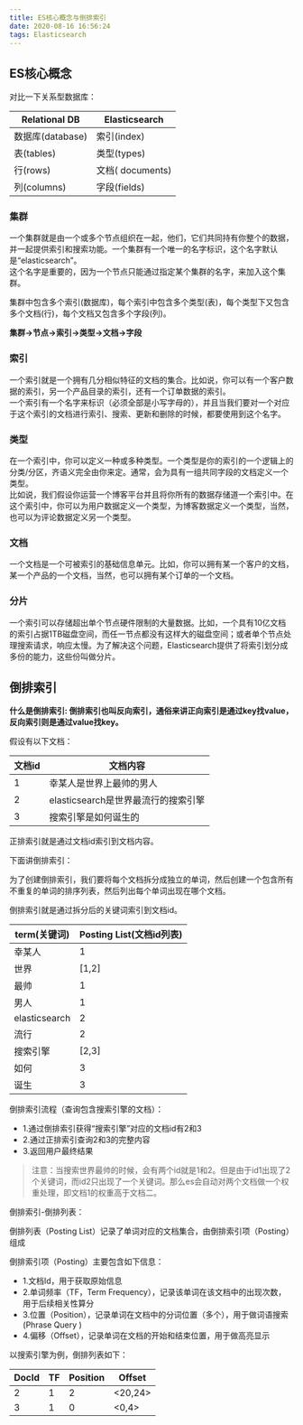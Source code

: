 ```yaml
---
title: ES核心概念与倒排索引
date: 2020-08-16 16:56:24
tags: Elasticsearch
---
```


## ES核心概念

对比一下关系型数据库：


Relational DB	| Elasticsearch
--- | ---
数据库(database)	| 索引(index)
表(tables)	    | 类型(types)
行(rows)	    | 文档( documents)
列(columns)	    | 字段(fields)

### 集群

一个集群就是由一个或多个节点组织在一起，他们，它们共同持有你整个的数据，并一起提供索引和搜索功能。一个集群有一个唯一的名字标识，这个名字默认是“elasticsearch”。  
这个名字是重要的，因为一个节点只能通过指定某个集群的名字，来加入这个集群。

集群中包含多个索引(数据库)，每个索引中包含多个类型(表)，每个类型下又包含多个文档(行)，每个文档又包含多个字段(列)。

**集群->节点->索引->类型->文档->字段**

### 索引

一个索引就是一个拥有几分相似特征的文档的集合。比如说，你可以有一个客户数据的索引，另一个产品目录的索引，还有一个订单数据的索引。  
一个索引有一个名字来标识（必须全部是小写字母的），并且当我们要对一个对应于这个索引的文档进行索引、搜索、更新和删除的时候，都要使用到这个名字。

### 类型

在一个索引中，你可以定义一种或多种类型。一个类型是你的索引的一个逻辑上的分类/分区，齐语义完全由你来定。通常，会为具有一组共同字段的文档定义一个类型。  
比如说，我们假设你运营一个博客平台并且将你所有的数据存储道一个索引中。在这个索引中，你可以为用户数据定义一个类型，为博客数据定义一个类型，当然，也可以为评论数据定义另一个类型。

### 文档

一个文档是一个可被索引的基础信息单元。比如，你可以拥有某一个客户的文档，某一个产品的一个文档，当然，也可以拥有某个订单的一个文档。

### 分片

一个索引可以存储超出单个节点硬件限制的大量数据。比如，一个具有10亿文档的索引占据1TB磁盘空间，而任一节点都没有这样大的磁盘空间；或者单个节点处理搜索请求，响应太慢。为了解决这个问题，Elasticsearch提供了将索引划分成多份的能力，这些份叫做分片。

## 倒排索引

**什么是倒排索引: 倒排索引也叫反向索引，通俗来讲正向索引是通过key找value，反向索引则是通过value找key。**

假设有以下文档：

文档id	|  文档内容
---|---
1	|幸某人是世界上最帅的男人
2	|elasticsearch是世界最流行的搜索引擎
3	|搜索引擎是如何诞生的

正排索引就是通过文档id索引到文档内容。

下面讲倒排索引：

为了创建倒排索引，我们要将每个文档拆分成独立的单词，然后创建一个包含所有不重复的单词的排序列表，然后列出每个单词出现在哪个文档。

倒排索引就是通过拆分后的关键词索引到文档id。

term(关键词) |	Posting List(文档id列表)
---|---
幸某人|	1
世界	| [1,2]
最帅	| 1
男人	| 1
elasticsearch | 	2
流行	| 2
搜索引擎|	[2,3]
如何	|3
诞生	|3

倒排索引流程（查询包含搜索引擎的文档）：

- 1.通过倒排索引获得“搜索引擎”对应的文档id有2和3
- 2.通过正排索引查询2和3的完整内容
- 3.返回用户最终结果

>注意：当搜索世界最帅的时候，会有两个id就是1和2。但是由于id1出现了2个关键词，而id2只出现了一个关键词。那么es会自动对两个文档做一个权重处理，即文档1的权重高于文档二。

倒排索引-倒排列表：

倒排列表（Posting List）记录了单词对应的文档集合，由倒排索引项（Posting）组成

倒排索引项（Posting）主要包含如下信息：
- 1.文档Id，用于获取原始信息
- 2.单词频率（TF，Term Frequency），记录该单词在该文档中的出现次数，用于后续相关性算分
- 3.位置（Position），记录单词在文档中的分词位置（多个），用于做词语搜索(Phrase Query )
- 4.偏移（Offset），记录单词在文档的开始和结束位置，用于做高亮显示

以搜索引擎为例，倒排列表如下：

DocId|	TF|	Position|	Offset
---|---|---|---
2|	1|	2|	<20,24>
3|	1|	0|	<0,4>

